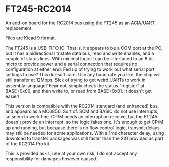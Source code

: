 # FT245-RC2014
An add-on board for the RC2014 bus using the FT245 as an ACIA/UART replacement

Files are Kicad 9 format.

The FT245 is a USB-FIFO IC. That is, it appears to be a COM port at the PC, but it has a bidirectional tristate data bus, read and write enables, and a couple of status lines. With minimal logic it can be interfaced to an 8 bit micro to provide power and a serial connection that requires no configuration at either end. Fed up of trying to work out what serial port settings to use? This doesn't care. Use any baud rate you like, the chip will still transfer at 12Mbps. Sick of trying to get weird UARTs to work in assembly language? Fear not, simply check the status "register" at BASE+0x00, and then write to, or read from BASE+0x01. It doesn't get easier!

This version is compatible with the RC2014 standard (and enhanced) bus, and appears as a MC6850. Sort of. SCM and BASIC do not use interrupts, so seem to work fine. CP/M needs an interrupt on receive, but the FT245 doesn't provide an interrupt, so the logic fakes one. It's enough to get CP/M up and running, but because there is no flow control logic, transmit delays may still be needed for some applications. With a 1ms character delay, using download to transfer packages was still faster than the SIO provided as part of the RC2014 Pro kit.

This is provided as-is, use at your own risk, I do not accept any responsibility for damages however caused.
